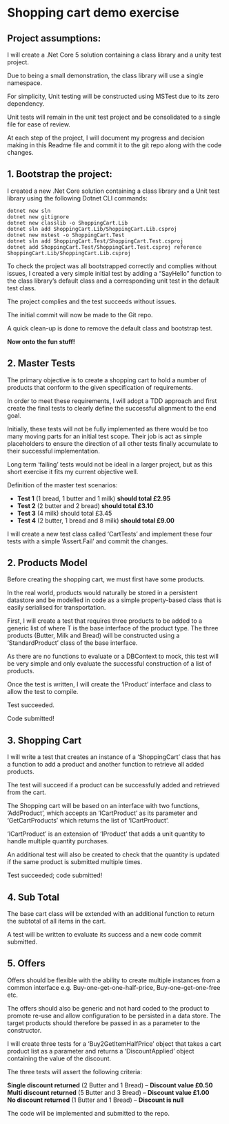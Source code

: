 # Shopping cart demo exercise

## Project assumptions:

I will create a .Net Core 5 solution containing a class library and a unity test project.

Due to being a small demonstration, the class library will use a single namespace.

For simplicity, Unit testing will be constructed using MSTest due to its zero dependency.

Unit tests will remain in the unit test project and be consolidated to a single file for ease of review.

At each step of the project, I will document my progress and decision making in this Readme file and commit it to the git repo along with the code changes.

## 1. Bootstrap the project:

I created a new .Net Core solution containing a class library and a Unit test library using the following Dotnet CLI commands:

```
dotnet new sln
dotnet new gitignore
dotnet new classlib -o ShoppingCart.Lib
dotnet sln add ShoppingCart.Lib/ShoppingCart.Lib.csproj
dotnet new mstest -o ShoppingCart.Test
dotnet sln add ShoppingCart.Test/ShoppingCart.Test.csproj
dotnet add ShoppingCart.Test/ShoppingCart.Test.csproj reference ShoppingCart.Lib/ShoppingCart.Lib.csproj
```

To check the project was all bootstrapped correctly and complies without issues, I created a very simple initial test by adding a “SayHello” function to the class library’s default class and a corresponding unit test in the default test class.

The project complies and the test succeeds without issues.

The initial commit will now be made to the Git repo.

A quick clean-up is done to remove the default class and bootstrap test.

**Now onto the fun stuff!**

## 2. Master Tests

The primary objective is to create a shopping cart to hold a number of products that conform to the given specification of requirements.

In order to meet these requirements, I will adopt a TDD approach and first create the final tests to clearly define the successful alignment to the end goal.  

Initially, these tests will not be fully implemented as there would be too many moving parts for an initial test scope. Their job is act as simple placeholders to ensure the direction of all other tests finally accumulate to their successful implementation.

Long term ‘failing’ tests would not be ideal in a larger project, but as this short exercise it fits my current objective well.

Definition of the master test scenarios:

- **Test 1** (1 bread, 1 butter and 1 milk) **should total £2.95**
- **Test 2** (2 butter and 2 bread) **should total £3.10**
- **Test 3** (4 milk) should total £3.45
- **Test 4** (2 butter, 1 bread and 8 milk) **should total £9.00**

I will create a new test class called ‘CartTests’ and implement these four tests with a simple ‘Assert.Fail’ and commit the changes.

## 2.  Products Model

Before creating the shopping cart, we must first have some products.

In the real world, products would naturally be stored in a persistent datastore and be modelled in code as a simple property-based class that is easily serialised for transportation.

First, I will create a test that requires three products to be added to a generic list of <T> where T is the base interface of the product type. The three products (Butter, Milk and Bread) will be constructed using a ‘StandardProduct’ class of the base interface.

As there are no functions to evaluate or a DBContext to mock, this test will be very simple and only evaluate the successful construction of a list of products.

Once the test is written, I will create the ‘IProduct’ interface and class to allow the test to compile.

Test succeeded.

Code submitted!

## 3. Shopping Cart

I will write a test that creates an instance of a ‘ShoppingCart’ class that has a function to add a product and another function to retrieve all added products.

The test will succeed if a product can be successfully added and retrieved from the cart.

The Shopping cart will be based on an interface with two functions, ‘AddProduct’, which accepts an ‘ICartProduct’ as its parameter and ‘GetCartProducts’ which returns the list of ‘ICartProduct’.

 ‘ICartProduct’ is an extension of ‘IProduct’ that adds a unit quantity to handle multiple quantity purchases.

An additional test will also be created to check that the quantity is updated if the same product is submitted multiple times.

Test succeeded; code submitted!

## 4. Sub Total

The base cart class will be extended with an additional function to return the subtotal of all items in the cart.

A test will be written to evaluate its success and a new code commit submitted.

## 5. Offers

Offers should be flexible with the ability to create multiple instances from a common interface e.g. Buy-one-get-one-half-price, Buy-one-get-one-free etc.

The offers should also be generic and not hard coded to the product to promote re-use and allow configuration to be persisted in a data store. The target products should therefore be passed in as a parameter to the constructor.

I will create three tests for a ‘Buy2GetItemHalfPrice’ object that takes a cart product list as a parameter and returns a ‘DiscountApplied’ object containing the value of the discount.

The three tests will assert the following criteria:

**Single discount returned** (2 Butter and 1 Bread) – **Discount value £0.50**  
**Multi discount returned** (5 Butter and 3 Bread) – **Discount value £1.00**  
**No discount returned** (1 Butter and 1 Bread) – **Discount is null** 

The code will be implemented and submitted to the repo.

